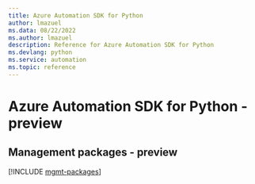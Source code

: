 ```yaml
---
title: Azure Automation SDK for Python
author: lmazuel
ms.data: 08/22/2022
ms.author: lmazuel
description: Reference for Azure Automation SDK for Python
ms.devlang: python
ms.service: automation
ms.topic: reference
---
```

# Azure Automation SDK for Python - preview

## Management packages - preview
[!INCLUDE [mgmt-packages](automation-mgmt-index.md)]